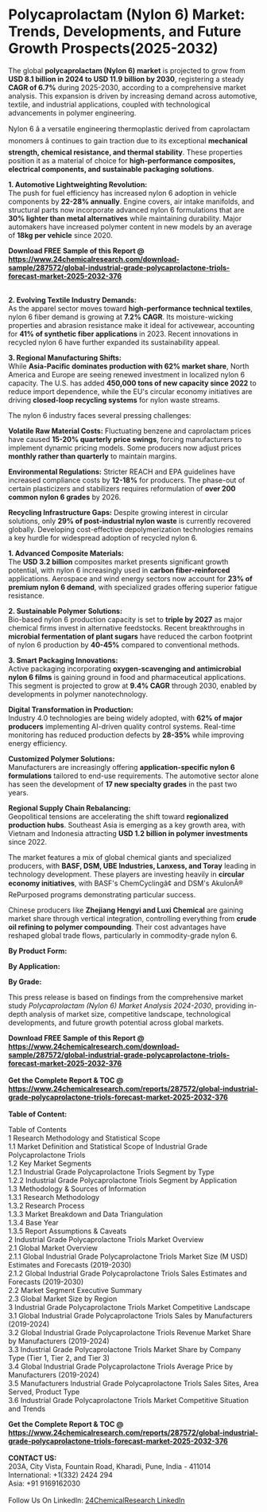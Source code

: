 <h1>Polycaprolactam (Nylon 6) Market: Trends, Developments, and Future Growth Prospects(2025-2032)</h1><p>The global <strong>polycaprolactam (Nylon 6) market</strong> is projected to grow from <strong>USD 8.1 billion in 2024 to USD 11.9 billion by 2030</strong>, registering a steady <strong>CAGR of 6.7%</strong> during 2025-2030, according to a comprehensive market analysis. This expansion is driven by increasing demand across automotive, textile, and industrial applications, coupled with technological advancements in polymer engineering.</p><p>Nylon 6 â a versatile engineering thermoplastic derived from caprolactam monomers â continues to gain traction due to its exceptional <strong>mechanical strength, chemical resistance, and thermal stability</strong>. These properties position it as a material of choice for <strong>high-performance composites, electrical components, and sustainable packaging solutions</strong>.</p><p><strong>1. Automotive Lightweighting Revolution:</strong><br>
The push for fuel efficiency has increased nylon 6 adoption in vehicle components by <strong>22-28% annually</strong>. Engine covers, air intake manifolds, and structural parts now incorporate advanced nylon 6 formulations that are <strong>30% lighter than metal alternatives</strong> while maintaining durability. Major automakers have increased polymer content in new models by an average of <strong>18kg per vehicle</strong> since 2020.</p><div><b>Download FREE Sample of this Report @ 
            <a href="https://www.24chemicalresearch.com/download-sample/287572/global-industrial-grade-polycaprolactone-triols-forecast-market-2025-2032-376">
            https://www.24chemicalresearch.com/download-sample/287572/global-industrial-grade-polycaprolactone-triols-forecast-market-2025-2032-376</a></b></div><br><p><strong>2. Evolving Textile Industry Demands:</strong><br>
As the apparel sector moves toward <strong>high-performance technical textiles</strong>, nylon 6 fiber demand is growing at <strong>7.2% CAGR</strong>. Its moisture-wicking properties and abrasion resistance make it ideal for activewear, accounting for <strong>41% of synthetic fiber applications</strong> in 2023. Recent innovations in recycled nylon 6 have further expanded its sustainability appeal.</p><p><strong>3. Regional Manufacturing Shifts:</strong><br>
While <strong>Asia-Pacific dominates production with 62% market share</strong>, North America and Europe are seeing renewed investment in localized nylon 6 capacity. The U.S. has added <strong>450,000 tons of new capacity since 2022</strong> to reduce import dependence, while the EU's circular economy initiatives are driving <strong>closed-loop recycling systems</strong> for nylon waste streams.</p><p>The nylon 6 industry faces several pressing challenges:</p><p><strong>Volatile Raw Material Costs:</strong> Fluctuating benzene and caprolactam prices have caused <strong>15-20% quarterly price swings</strong>, forcing manufacturers to implement dynamic pricing models. Some producers now adjust prices <strong>monthly rather than quarterly</strong> to maintain margins.</p><p><strong>Environmental Regulations:</strong> Stricter REACH and EPA guidelines have increased compliance costs by <strong>12-18%</strong> for producers. The phase-out of certain plasticizers and stabilizers requires reformulation of <strong>over 200 common nylon 6 grades</strong> by 2026.</p><p><strong>Recycling Infrastructure Gaps:</strong> Despite growing interest in circular solutions, only <strong>29% of post-industrial nylon waste</strong> is currently recovered globally. Developing cost-effective depolymerization technologies remains a key hurdle for widespread adoption of recycled nylon 6.</p><p><strong>1. Advanced Composite Materials:</strong><br>
The <strong>USD 3.2 billion</strong> composites market presents significant growth potential, with nylon 6 increasingly used in <strong>carbon fiber-reinforced</strong> applications. Aerospace and wind energy sectors now account for <strong>23% of premium nylon 6 demand</strong>, with specialized grades offering superior fatigue resistance.</p><p><strong>2. Sustainable Polymer Solutions:</strong><br>
Bio-based nylon 6 production capacity is set to <strong>triple by 2027</strong> as major chemical firms invest in alternative feedstocks. Recent breakthroughs in <strong>microbial fermentation of plant sugars</strong> have reduced the carbon footprint of nylon 6 production by <strong>40-45%</strong> compared to conventional methods.</p><p><strong>3. Smart Packaging Innovations:</strong><br>
Active packaging incorporating <strong>oxygen-scavenging and antimicrobial nylon 6 films</strong> is gaining ground in food and pharmaceutical applications. This segment is projected to grow at <strong>9.4% CAGR</strong> through 2030, enabled by developments in polymer nanotechnology.</p><p><strong>Digital Transformation in Production:</strong><br>
    Industry 4.0 technologies are being widely adopted, with <strong>62% of major producers</strong> implementing AI-driven quality control systems. Real-time monitoring has reduced production defects by <strong>28-35%</strong> while improving energy efficiency.</p><p><strong>Customized Polymer Solutions:</strong><br>
    Manufacturers are increasingly offering <strong>application-specific nylon 6 formulations</strong> tailored to end-use requirements. The automotive sector alone has seen the development of <strong>17 new specialty grades</strong> in the past two years.</p><p><strong>Regional Supply Chain Rebalancing:</strong><br>
    Geopolitical tensions are accelerating the shift toward <strong>regionalized production hubs</strong>. Southeast Asia is emerging as a key growth area, with Vietnam and Indonesia attracting <strong>USD 1.2 billion in polymer investments</strong> since 2022.</p><p>The market features a mix of global chemical giants and specialized producers, with <strong>BASF, DSM, UBE Industries, Lanxess, and Toray</strong> leading in technology development. These players are investing heavily in <strong>circular economy initiatives</strong>, with BASF's ChemCyclingâ¢ and DSM's AkulonÂ® RePurposed programs demonstrating particular success.</p><p>Chinese producers like <strong>Zhejiang Hengyi and Luxi Chemical</strong> are gaining market share through vertical integration, controlling everything from <strong>crude oil refining to polymer compounding</strong>. Their cost advantages have reshaped global trade flows, particularly in commodity-grade nylon 6.</p><p><strong>By Product Form:</strong></p><p><strong>By Application:</strong></p><p><strong>By Grade:</strong></p><p>This press release is based on findings from the comprehensive market study <em>Polycaprolactam (Nylon 6) Market Analysis 2024-2030</em>, providing in-depth analysis of market size, competitive landscape, technological developments, and future growth potential across global markets.</p><div><b>Download FREE Sample of this Report @ 
            <a href="https://www.24chemicalresearch.com/download-sample/287572/global-industrial-grade-polycaprolactone-triols-forecast-market-2025-2032-376">
            https://www.24chemicalresearch.com/download-sample/287572/global-industrial-grade-polycaprolactone-triols-forecast-market-2025-2032-376</a></b></div><br><div><b>Get the Complete Report & TOC @ 
            <a href="https://www.24chemicalresearch.com/reports/287572/global-industrial-grade-polycaprolactone-triols-forecast-market-2025-2032-376">
            https://www.24chemicalresearch.com/reports/287572/global-industrial-grade-polycaprolactone-triols-forecast-market-2025-2032-376</a></b></div><br>
            <b>Table of Content:</b><p>Table of Contents<br />
1 Research Methodology and Statistical Scope<br />
1.1 Market Definition and Statistical Scope of Industrial Grade Polycaprolactone Triols<br />
1.2 Key Market Segments<br />
1.2.1 Industrial Grade Polycaprolactone Triols Segment by Type<br />
1.2.2 Industrial Grade Polycaprolactone Triols Segment by Application<br />
1.3 Methodology & Sources of Information<br />
1.3.1 Research Methodology<br />
1.3.2 Research Process<br />
1.3.3 Market Breakdown and Data Triangulation<br />
1.3.4 Base Year<br />
1.3.5 Report Assumptions & Caveats<br />
2 Industrial Grade Polycaprolactone Triols Market Overview<br />
2.1 Global Market Overview<br />
2.1.1 Global Industrial Grade Polycaprolactone Triols Market Size (M USD) Estimates and Forecasts (2019-2030)<br />
2.1.2 Global Industrial Grade Polycaprolactone Triols Sales Estimates and Forecasts (2019-2030)<br />
2.2 Market Segment Executive Summary<br />
2.3 Global Market Size by Region<br />
3 Industrial Grade Polycaprolactone Triols Market Competitive Landscape<br />
3.1 Global Industrial Grade Polycaprolactone Triols Sales by Manufacturers (2019-2024)<br />
3.2 Global Industrial Grade Polycaprolactone Triols Revenue Market Share by Manufacturers (2019-2024)<br />
3.3 Industrial Grade Polycaprolactone Triols Market Share by Company Type (Tier 1, Tier 2, and Tier 3)<br />
3.4 Global Industrial Grade Polycaprolactone Triols Average Price by Manufacturers (2019-2024)<br />
3.5 Manufacturers Industrial Grade Polycaprolactone Triols Sales Sites, Area Served, Product Type<br />
3.6 Industrial Grade Polycaprolactone Triols Market Competitive Situation and Trends<br />
</p><div><b>Get the Complete Report & TOC @ 
            <a href="https://www.24chemicalresearch.com/reports/287572/global-industrial-grade-polycaprolactone-triols-forecast-market-2025-2032-376">
            https://www.24chemicalresearch.com/reports/287572/global-industrial-grade-polycaprolactone-triols-forecast-market-2025-2032-376</a></b></div><br><b>CONTACT US:</b><br>
            203A, City Vista, Fountain Road, Kharadi, Pune, India - 411014<br>
            International: +1(332) 2424 294<br>
            Asia: +91 9169162030 <br><br>
            Follow Us On LinkedIn: <a href="https://www.linkedin.com/company/24chemicalresearch/">24ChemicalResearch LinkedIn</a>
